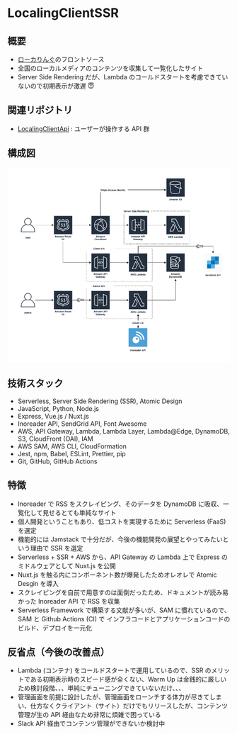 # LocalingClientSSR

## 概要

* [ローカりんぐ](https://www.loclaing.ml)のフロントソース
* 全国のローカルメディアのコンテンツを収集して一覧化したサイト
* Server Side Rendering だが、Lambda のコールドスタートを考慮できていないので初期表示が激遅 :innocent:

## 関連リポジトリ

* [LocalingClientApi](https://github.com/canji53/LocalingClientApi) : ユーザーが操作する API 群

## 構成図

![ローカリングの構成図](https://raw.githubusercontent.com/canji53/LocalingClientSSR/master/.documents/diagram/Localing_Diagram.png)

## 技術スタック

* Serverless, Server Side Rendering (SSR), Atomic Design
* JavaScript, Python, Node.js
* Express, Vue.js / Nuxt.js
* Inoreader API, SendGrid API, Font Awesome
* AWS, API Gateway, Lambda, Lambda Layer, Lambda@Edge, DynamoDB, S3, CloudFront (OAI), IAM
* AWS SAM, AWS CLI, CloudFormation
* Jest, npm, Babel, ESLint, Prettier, pip
* Git, GitHub, GitHub Actions

## 特徴

* Inoreader で RSS をスクレイピング、そのデータを DynamoDB に吸収、一覧化して見せるとても単純なサイト
* 個人開発ということもあり、低コストを実現するために Serverless (FaaS) を選定
* 機能的には Jamstack で十分だが、今後の機能開発の展望とやってみたいという理由で SSR を選定
* Serverless + SSR + AWS から、API Gateway の Lambda 上で Express のミドルウェアとして Nuxt.js を公開
* Nuxt.js を触る内にコンポーネント数が爆発したためオレオレで Atomic Desgin を導入
* スクレイピングを自前で用意すのは面倒だったため、ドキュメントが読み易かった Inoreader API で RSS を収集
* Serverless Framework で構築する文献が多いが、SAM に慣れているので、SAM と Github Actions (CI) で インフラコードとアプリケーションコードのビルド、デプロイを一元化

## 反省点（今後の改善点）

* Lambda (コンテナ) をコールドスタートで運用しているので、SSR のメリットである初期表示時のスピード感が全くない、Warm Up は金銭的に厳しいため検討段階、、、単純にチューニングできていないだけ、、、
* 管理画面を前提に設計したが、管理画面をローンチする体力が尽きてしまい、仕方なくクライアント（サイト）だけでもリリースしたが、コンテンツ管理が生の API 経由なため非常に煩雑で困っている
* Slack API 経由でコンテンツ管理ができないか検討中
